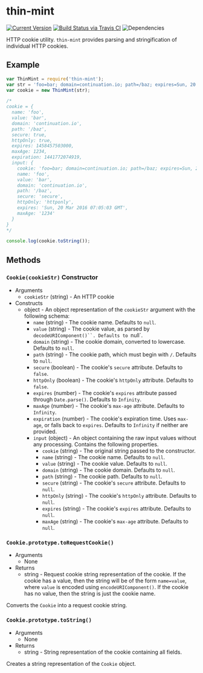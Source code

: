 # thin-mint

[![Current Version](https://img.shields.io/npm/v/thin-mint.svg)](https://www.npmjs.org/package/thin-mint)
[![Build Status via Travis CI](https://travis-ci.org/continuationlabs/thin-mint.svg?branch=master)](https://travis-ci.org/continuationlabs/thin-mint)
![Dependencies](http://img.shields.io/david/continuationlabs/thin-mint.svg)

HTTP cookie utility. `thin-mint` provides parsing and stringification of individual HTTP cookies.

## Example

```javascript
var ThinMint = require('thin-mint');
var str = 'foo=bar; domain=continuation.io; path=/baz; expires=Sun, 20 Mar 2016 07:05:03 GMT; max-age=1234; secure; httponly';
var cookie = new ThinMint(str);

/*
cookie = {
  name: 'foo',
  value: 'bar',
  domain: 'continuation.io',
  path: '/baz',
  secure: true,
  httpOnly: true,
  expires: 1458457503000,
  maxAge: 1234,
  expiration: 1441772074919,
  input: {
    cookie: 'foo=bar; domain=continuation.io; path=/baz; expires=Sun, 20 Mar 2016 07:05:03 GMT; max-age=1234; secure; httponly',
    name: 'foo',
    value: 'bar',
    domain: 'continuation.io',
    path: '/baz',
    secure: 'secure',
    httpOnly: 'httponly',
    expires: 'Sun, 20 Mar 2016 07:05:03 GMT',
    maxAge: '1234'
  }
}
*/

console.log(cookie.toString());
```

## Methods

### `Cookie(cookieStr)` Constructor

- Arguments
  - `cookieStr` (string) - An HTTP cookie
- Constructs
  - object - An object representation of the `cookieStr` argument with the following schema:
    - `name` (string) - The cookie name. Defaults to `null`.
    - `value` (string) - The cookie value, as parsed by `decodeURIComponent()``. Defaults to `null`.
    - `domain` (string) - The cookie domain, converted to lowercase. Defaults to `null`.
    - `path` (string) - The cookie path, which must begin with `/`. Defaults to `null`.
    - `secure` (boolean) - The cookie's `secure` attribute. Defaults to `false`.
    - `httpOnly` (boolean) - The cookie's `httpOnly` attribute. Defaults to `false`.
    - `expires` (number) - The cookie's `expires` attribute passed through `Date.parse()`. Defaults to `Infinity`.
    - `maxAge` (number) - The cookie's `max-age` attribute. Defaults to `Infinity`.
    - `expiration` (number) - The cookie's expiration time. Uses `max-age`, or falls back to `expires`. Defaults to `Infinity` if neither are provided.
    - `input` (object) - An object containing the raw input values without any processing. Contains the following properties.
      - `cookie` (string) - The original string passed to the constructor.
      - `name` (string) - The cookie name. Defaults to `null`.
      - `value` (string) - The cookie value. Defaults to `null`.
      - `domain` (string) - The cookie domain. Defaults to `null`.
      - `path` (string) - The cookie path. Defaults to `null`.
      - `secure` (string) - The cookie's `secure` attribute. Defaults to `null`.
      - `httpOnly` (string) - The cookie's `httpOnly` attribute. Defaults to `null`.
      - `expires` (string) - The cookie's `expires` attribute. Defaults to `null`.
      - `maxAge` (string) - The cookie's `max-age` attribute. Defaults to `null`.

### `Cookie.prototype.toRequestCookie()`

  - Arguments
    - None
  - Returns
    - string - Request cookie string representation of the cookie. If the cookie has a value, then the string will be of the form `name=value`, where `value` is encoded using `encodeURIComponent()`. If the cookie has no value, then the string is just the cookie name.

Converts the `Cookie` into a request cookie string.

### `Cookie.prototype.toString()`

- Arguments
  - None
- Returns
  - string - String representation of the cookie containing all fields.

Creates a string representation of the `Cookie` object.
